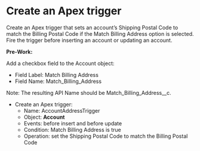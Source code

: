 # Create an Apex trigger
Create an Apex trigger that sets an account’s Shipping Postal Code to match the Billing Postal Code if the Match Billing Address option is selected. Fire the trigger before inserting an account or updating an account.

**Pre-Work:**

Add a checkbox field to the Account object:

- Field Label: Match Billing Address
- Field Name: Match_Billing_Address

Note: The resulting API Name should be Match_Billing_Address__c.
- Create an Apex trigger:
  - Name: AccountAddressTrigger
  - Object: **Account**
  - Events: before insert and before update
  - Condition: Match Billing Address is true
  - Operation: set the Shipping Postal Code to match the Billing Postal Code
